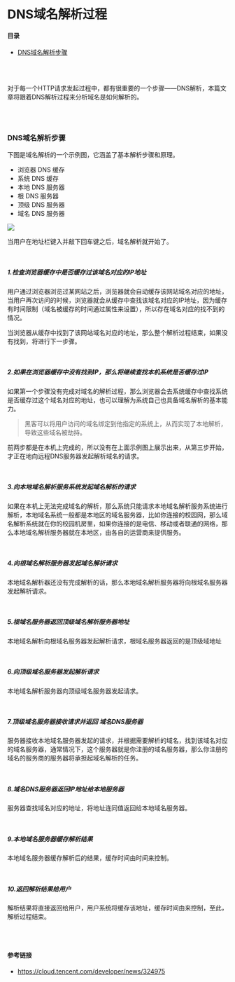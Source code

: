 # DNS域名解析过程

#### 目录

- [DNS域名解析步骤](#DNS域名解析步骤)



</br></br>

对于每一个HTTP请求发起过程中，都有很重要的一个步骤——DNS解析，本篇文章将跟着DNS解析过程来分析域名是如何解析的。



</br></br>

### DNS域名解析步骤

下图是域名解析的一个示例图，它涵盖了基本解析步骤和原理。

- 浏览器 DNS 缓存
- 系统 DNS 缓存
- 本地 DNS 服务器
- 根 DNS 服务器
- 顶级 DNS 服务器
- 域名 DNS 服务器

![](D:\git_code\Flee-as-a-bird-to-your-mountain\网络协议\pictures\域名解析1.png)



当用户在地址栏键入并敲下回车键之后，域名解析就开始了。

</br>

##### 1.检查浏览器缓存中是否缓存过该域名对应的IP地址

用户通过浏览器浏览过某网站之后，浏览器就会自动缓存该网站域名对应的地址，当用户再次访问的时候，浏览器就会从缓存中查找该域名对应的IP地址，因为缓存有时间限制（域名被缓存的时间通过属性来设置），所以存在域名对应的找不到的情况。

当浏览器从缓存中找到了该网站域名对应的地址，那么整个解析过程结束，如果没有找到，将进行下一步骤。

</br>

##### 2.如果在浏览器缓存中没有找到IP，那么将继续查找本机系统是否缓存过IP

如果第一个步骤没有完成对域名的解析过程，那么浏览器会去系统缓存中查找系统是否缓存过这个域名对应的地址，也可以理解为系统自己也具备域名解析的基本能力。

> 黑客可以将用户访问的域名绑定到他指定的系统上，从而实现了本地解析，导致这些域名被劫持。

前两步都是在本机上完成的，所以没有在上面示例图上展示出来，从第三步开始，才正在地向远程DNS服务器发起解析域名的请求。

</br>

##### 3.向本地域名解析服务系统发起域名解析的请求

如果在本机上无法完成域名的解析，那么系统只能请求本地域名解析服务系统进行解析，本地域名系统一般都是本地区的域名服务器，比如你连接的校园网，那么域名解析系统就在你的校园机房里，如果你连接的是电信、移动或者联通的网络，那么本地域名解析服务器就在本地区，由各自的运营商来提供服务。

</br>

##### 4.向根域名解析服务器发起域名解析请求

本地域名解析器还没有完成解析的话，那么本地域名解析服务器将向根域名服务器发起解析请求。

</br>

##### 5.根域名服务器返回顶级域名解析服务器地址

本地域名解析向根域名服务器发起解析请求，根域名服务器返回的是顶级域地址

</br>

##### 6.向顶级域名服务器发起解析请求

本地域名解析服务器向顶级域名服务器发起请求。

</br>

##### 7.顶级域名服务器接收请求并返回 域名DNS服务器

服务器接收本地域名服务器发起的请求，并根据需要解析的域名，找到该域名对应的域名服务器，通常情况下，这个服务器就是你注册的域名服务器，那么你注册的域名的服务商的服务器将承担起域名解析的任务。

</br>

##### 8.域名DNS服务器返回IP地址给本地服务器

服务器查找域名对应的地址，将地址连同值返回给本地域名服务器。

</br>

##### 9.本地域名服务器缓存解析结果

本地域名服务器缓存解析后的结果，缓存时间由时间来控制。

</br>

##### 10.返回解析结果给用户

解析结果将直接返回给用户，用户系统将缓存该地址，缓存时间由来控制，至此，解析过程结束。



</br></br>

#### 参考链接

- https://cloud.tencent.com/developer/news/324975